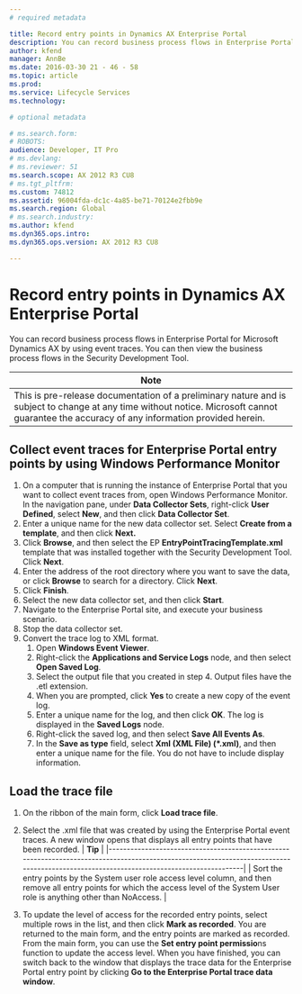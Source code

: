 ```yaml
---
# required metadata

title: Record entry points in Dynamics AX Enterprise Portal
description: You can record business process flows in Enterprise Portal for Microsoft Dynamics AX by using event traces. You can then view the business process flows in the Security Development Tool.
author: kfend
manager: AnnBe
ms.date: 2016-03-30 21 - 46 - 58
ms.topic: article
ms.prod: 
ms.service: Lifecycle Services
ms.technology: 

# optional metadata

# ms.search.form: 
# ROBOTS: 
audience: Developer, IT Pro
# ms.devlang: 
# ms.reviewer: 51
ms.search.scope: AX 2012 R3 CU8
# ms.tgt_pltfrm: 
ms.custom: 74812
ms.assetid: 96004fda-dc1c-4a85-be71-70124e2fbb9e
ms.search.region: Global
# ms.search.industry: 
ms.author: kfend
ms.dyn365.ops.intro: 
ms.dyn365.ops.version: AX 2012 R3 CU8

---
```


# Record entry points in Dynamics AX Enterprise Portal

You can record business process flows in Enterprise Portal for Microsoft Dynamics AX by using event traces. You can then view the business process flows in the Security Development Tool.

| **Note**                                                                                                                                                                                   |
|--------------------------------------------------------------------------------------------------------------------------------------------------------------------------------------------|
| This is pre-release documentation of a preliminary nature and is subject to change at any time without notice. Microsoft cannot guarantee the accuracy of any information provided herein. |

## Collect event traces for Enterprise Portal entry points by using Windows Performance Monitor
1.  On a computer that is running the instance of Enterprise Portal that you want to collect event traces from, open Windows Performance Monitor. In the navigation pane, under **Data Collector Sets**, right-click **User Defined**, select **New**, and then click **Data Collector Set**.
2.  Enter a unique name for the new data collector set. Select **Create from a template**, and then click **Next.**
3.  Click **Browse**, and then select the EP **EntryPointTracingTemplate.xml** template that was installed together with the Security Development Tool. Click **Next**.
4.  Enter the address of the root directory where you want to save the data, or click **Browse** to search for a directory. Click **Next**.
5.  Click **Finish**.
6.  Select the new data collector set, and then click **Start**.
7.  Navigate to the Enterprise Portal site, and execute your business scenario.
8.  Stop the data collector set.
9.  Convert the trace log to XML format.
    1.  Open **Windows Event Viewer**.
    2.  Right-click the **Applications and Service Logs** node, and then select **Open Saved Log**.
    3.  Select the output file that you created in step 4. Output files have the .etl extension.
    4.  When you are prompted, click **Yes** to create a new copy of the event log.
    5.  Enter a unique name for the log, and then click **OK**. The log is displayed in the **Saved Logs** node.
    6.  Right-click the saved log, and then select **Save All Events As**.
    7.  In the **Save as type** field, select **Xml (XML File) (\*.xml)**, and then enter a unique name for the file. You do not have to include display information.

## Load the trace file
1.  On the ribbon of the main form, click **Load trace file**.
2.  Select the .xml file that was created by using the Enterprise Portal event traces. A new window opens that displays all entry points that have been recorded.
    | **Tip**                                                                                                                                                                                 |
    |-----------------------------------------------------------------------------------------------------------------------------------------------------------------------------------------|
    | Sort the entry points by the System user role access level column, and then remove all entry points for which the access level of the System User role is anything other than NoAccess. |

3.  To update the level of access for the recorded entry points, select multiple rows in the list, and then click **Mark as recorded**. You are returned to the main form, and the entry points are marked as recorded. From the main form, you can use the **Set entry point permissio**ns function to update the access level. When you have finished, you can switch back to the window that displays the trace data for the Enterprise Portal entry point by clicking **Go to the Enterprise Portal trace data window**.



